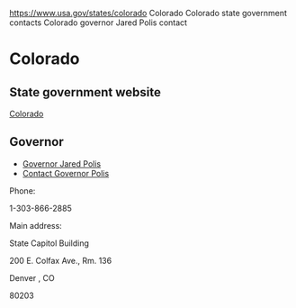 

https://www.usa.gov/states/colorado
Colorado
Colorado state government contacts
Colorado governor Jared Polis contact

Colorado
========

State government website
------------------------

[Colorado](https://www.colorado.gov/)

Governor
--------

* [Governor Jared Polis](https://www.colorado.gov/governor/)
* [Contact Governor Polis](https://www.colorado.gov/governor/contact-us)

Phone:

1-303-866-2885

Main address:

State Capitol Building
  

200 E. Colfax Ave., Rm. 136
  

Denver
,
CO

80203
